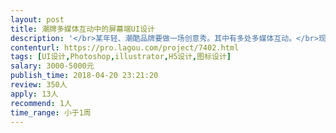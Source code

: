 ```yaml
---                
layout: post       
title: 潮牌多媒体互动中的屏幕端UI设计           
description: '</br>某年轻、潮酷品牌要做一场创意秀。其中有多处多媒体互动。</br>现需为多点触控的互动屏幕做UI设计。5个页面，不需要复杂设计。有reference、有明确需求。平面设计成手1天即可搞定的设计。要求提供源文件。</br>'     
contenturl: https://pro.lagou.com/project/7402.html      
tags: [UI设计,Photoshop,illustrator,H5设计,图标设计]            
salary: 3000-5000元          
publish_time: 2018-04-20 23:21:20         
review: 350人                   
apply: 13人                   
recommend: 1人                   
time_range: 小于1周              
---                 
```

